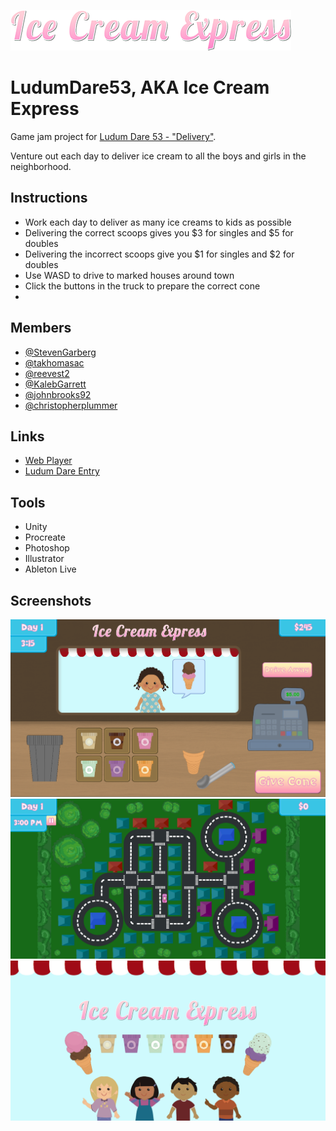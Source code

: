 ![](/Art/Ice-Cream-Express-Logo-sm.png)

# LudumDare53, AKA Ice Cream Express
Game jam project for [Ludum Dare 53 - "Delivery"](https://ldjam.com/events/ludum-dare/53).

Venture out each day to deliver ice cream to all the boys and girls in the neighborhood.

## Instructions
- Work each day to deliver as many ice creams to kids as possible
- Delivering the correct scoops gives you $3 for singles and $5 for doubles
- Delivering the incorrect scoops give you $1 for singles and $2 for doubles
- Use WASD to drive to marked houses around town
- Click the buttons in the truck to prepare the correct cone
- 
## Members
- [@StevenGarberg](https://github.com/StevenGarberg)
- [@takhomasac](https://github.com/takhomasac)
- [@reevest2](https://github.com/reevest2)
- [@KalebGarrett](https://github.com/KalebGarrett)
- [@johnbrooks92](https://github.com/johnbrooks92)
- [@christopherplummer](https://github.com/christopherplummer)

## Links
- [Web Player](https://stevengarberg.itch.io/ice-cream-express)
- [Ludum Dare Entry](https://ldjam.com/events/ludum-dare/52/harvest-rush)

## Tools
- Unity
- Procreate
- Photoshop
- Illustrator
- Ableton Live

## Screenshots
![image](/Screenshots/truck.png)
![image](/Screenshots/overworld.png)
![image](/Screenshots/splash.png)
